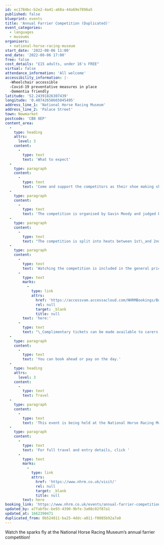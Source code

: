 ```yaml
---
id: ec1784bc-b2e2-4a41-a68a-44a69e7896a5
published: false
blueprint: events
title: 'Annual Farrier Competition (Duplicated)'
event_categories:
  - languages
  - museums
organisers:
  - national-horse-racing-museum
start_date: '2022-08-06 11:00'
end_date: '2022-08-06 17:00'
free: false
cost_details: "£15 adults, under 16's FREE"
virtual: false
attendance_information: 'All welcome'
accessibility_information: |-
  -Wheelchair accessible
  -Covid-19 preventative measures in place
  -Dementia friendly
latitude: '52.24391826307439'
longitude: '0.40742658665045495'
address_line_1: 'National Horse Racing Museum'
address_line_2: 'Palace Street'
town: Newmarket
postcode: 'CB8 8EP'
content_area:
  -
    type: heading
    attrs:
      level: 3
    content:
      -
        type: text
        text: 'What to expect'
  -
    type: paragraph
    content:
      -
        type: text
        text: 'Come and support the competitors as their shoe making skills are put to the test in the 2022 annual Farrier Competition. It’s always a fun and interesting day as the sparks fly! – Did you know, it takes over 4 years to qualify to become a farrier!'
  -
    type: paragraph
    content:
      -
        type: text
        text: 'The competition is organised by Gavin Moody and judged by renowned farrier William O’Shaughnessy A.W.C.F. a long time member of the Irish International Shoemaking team.'
  -
    type: paragraph
    content:
      -
        type: text
        text: "The competition is split into heats between 1st\_and 2nd\_years and 3rd\_and 4th\_years, with an open competition finishing off the day. You’ll also get the opportunity to watch farriers and apprentices honing their skills as they attempt to make horseshoes in just ten minutes, in the forge!"
  -
    type: paragraph
    content:
      -
        type: text
        text: 'Watching the competition is included in the general price of admission, under 16’s go free, for full price listings click '
      -
        type: text
        marks:
          -
            type: link
            attrs:
              href: 'https://accessvam.accessacloud.com/NHRMBookings/BookTickets.aspx?eid=0018'
              rel: null
              target: _blank
              title: null
        text: 'here:'
      -
        type: text
        text: "\_Complimentary tickets can be made available to carers."
  -
    type: paragraph
    content:
      -
        type: text
        text: 'You can book ahead or pay on the day.'
  -
    type: heading
    attrs:
      level: 3
    content:
      -
        type: text
        text: Travel
  -
    type: paragraph
    content:
      -
        type: text
        text: 'This event is being held at the National Horse Racing Museum, Palace Street, Newmarket, Suffolk, CB8 8EP'
  -
    type: paragraph
    content:
      -
        type: text
        text: 'For full travel and entry details, click '
      -
        type: text
        marks:
          -
            type: link
            attrs:
              href: 'https://www.nhrm.co.uk/visit/'
              rel: null
              target: _blank
              title: null
        text: here
booking_link: 'https://www.nhrm.co.uk/events/annual-farrier-competition/'
updated_by: a7fabfbc-be93-4390-9bfe-3a08c02f87a1
updated_at: 1662390471
duplicated_from: 0b524811-ba25-4ddc-a811-f0085b92a7a0
---
```

Watch the sparks fly at the National Horse Racing Museum’s annual farrier competition!